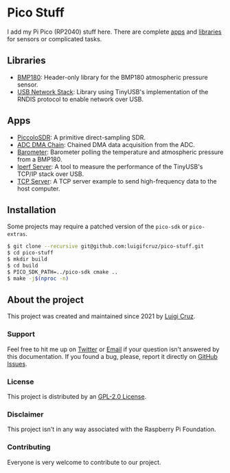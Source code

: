 # Pico Stuff
I add my Pi Pico (RP2040) stuff here. There are complete [apps](/apps) and [libraries](/lib) for sensors or complicated tasks.

## Libraries
- [BMP180](/lib/bmp180): Header-only library for the BMP180 atmospheric pressure sensor.
- [USB Network Stack](/lib/usb_network_stack): Library using TinyUSB's implementation of the RNDIS protocol to enable network over USB.

## Apps
- [PiccoloSDR](/apps/piccolosdr): A primitive direct-sampling SDR.
- [ADC DMA Chain](/apps/adc_dma_chain): Chained DMA data acquisition from the ADC.
- [Barometer](/apps/barometer): Barometer polling the temperature and atmospheric pressure from a BMP180.
- [Iperf Server](/apps/iperf_server): A tool to measure the performance of the TinyUSB's TCP/IP stack over USB.
- [TCP Server](/apps/tcp_server): A TCP server example to send high-frequency data to the host computer.

## Installation
Some projects may require a patched version of the `pico-sdk` or `pico-extras`.

```bash
$ git clone --recursive git@github.com:luigifcruz/pico-stuff.git
$ cd pico-stuff
$ mkdir build
$ cd build
$ PICO_SDK_PATH=../pico-sdk cmake ..
$ make -j$(nproc -n)
```

## About the project
This project was created and maintained since 2021 by [Luigi Cruz](https://luigi.ltd).

### Support
Feel free to hit me up on [Twitter](https://twitter.com/luigifcruz) or [Email](mailto:luigifcruz@gmail.com) if your question isn't answered by this documentation. If you found a bug, please, report it directly on [GitHub Issues](https://github.com/luigifreitas/pisdr-image/issues).

### License
This project is distributed by an [GPL-2.0 License](/LICENSE).

### Disclaimer
This project isn't in any way associated with the Raspberry Pi Foundation.

### Contributing
Everyone is very welcome to contribute to our project.
